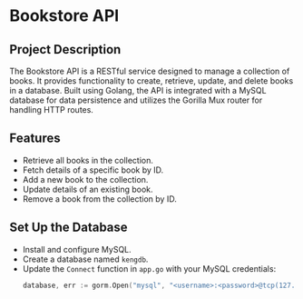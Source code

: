 # Bookstore API

## Project Description

The Bookstore API is a RESTful service designed to manage a collection of books. It provides functionality to create, retrieve, update, and delete books in a database. Built using Golang, the API is integrated with a MySQL database for data persistence and utilizes the Gorilla Mux router for handling HTTP routes.

## Features

- Retrieve all books in the collection.
- Fetch details of a specific book by ID.
- Add a new book to the collection.
- Update details of an existing book.
- Remove a book from the collection by ID.



## Set Up the Database

   - Install and configure MySQL.
   - Create a database named `kengdb`.
   - Update the `Connect` function in `app.go` with your MySQL credentials:
     ```go
     database, err := gorm.Open("mysql", "<username>:<password>@tcp(127.0.0.1:3306)/kengdb?charset=utf8&parseTime=True&loc=Local")
     ```


